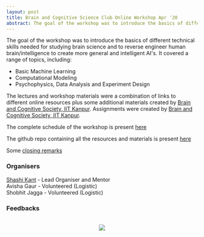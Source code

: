 ```yaml
---
layout: post
title: Brain and Cognitive Science Club Online Workshop Apr '20
abstract: The goal of the workshop was to introduce the basics of different technical skills needed for studying brain science and to reverse engineer human brain/intelligence to create more general and intelligent AI's
---
```

The goal of the workshop was to introduce the basics of different technical skills needed for studying brain science and to reverse engineer human brain/intelligence to create more general and intelligent AI's. It covered a range of topics, including:
* Basic Machine Learning
* Computational Modeling
* Psychophysics, Data Analysis and Experiment Design

The lectures and workshop materials were a combination of links to different online resources plus some additional materials created by [Brain and Cognitive Society, IIT Kanpur](https://bcs-iitk.github.io/). Assignments were created by [Brain and Cognitive Society, IIT Kanpur](https://bcs-iitk.github.io/).

The complete schedule of the workshop is present [here](https://docs.google.com/spreadsheets/d/e/2PACX-1vTFknqDgVMKTFt8_aUp14bFlYO5cqHk8OfbkQ6xIaulwXtF2w5GUI8-2R3UrmiIUJZuAG-hfJKI0ULs/pubhtml?gid=0&single=true)

The github repo containing all the resources and materials is present [here](https://github.com/bcs-iitk/BCS_Workshop_Apr_20)

Some [closing remarks](https://docs.google.com/document/u/1/d/e/2PACX-1vR0ZuKm7b17BI1SxaSw4_ylHlBc3C7JCL6hI9Vzdgeq9ffO0trsxTb8AxUfFwUITzvW1fycWmOwurKi/pub)

### Organisers
[Shashi Kant](http://shashikg.github.io/) - Lead Organiser and Mentor <br>
Avisha Gaur - Volunteered (Logistic) <br>
Shobhit Jagga - Volunteered (Logistic) <br>

### Feedbacks
<br>
<center><img src="{{ site.url }}{{ site.baseurl }}/events/img/BCS_Workshop_20/1.jpg"></center>
